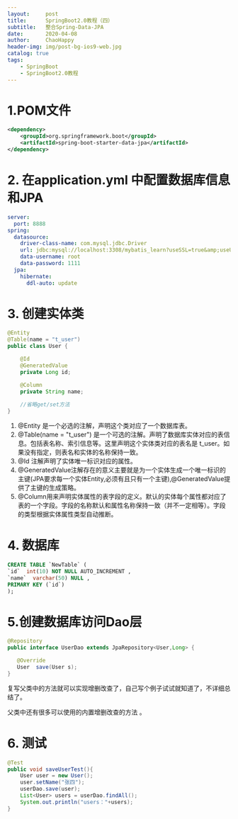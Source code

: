 ```yaml
---
layout:     post
title:      SpringBoot2.0教程（四）
subtitle:   整合Spring-Data-JPA
date:       2020-04-08
author:     ChaoHappy
header-img: img/post-bg-ios9-web.jpg
catalog: true
tags:
    - SpringBoot
    - SpringBoot2.0教程
---
```


# 1.POM文件 

```xml
<dependency>
    <groupId>org.springframework.boot</groupId>
    <artifactId>spring-boot-starter-data-jpa</artifactId>
</dependency>
```

# 2. 在**application.yml** 中配置数据库信息和JPA



```yaml
server:
  port: 8888
spring:
  datasource:
    driver-class-name: com.mysql.jdbc.Driver
    url: jdbc:mysql://localhost:3308/mybatis_learn?useSSL=true&amp;useUnicode=true&amp;characterEncoding=UTF-8
    data-username: root
    data-password: 1111
  jpa:
    hibernate:
      ddl-auto: update

```

# 3. 创建实体类

```java
@Entity
@Table(name = "t_user")
public class User {

    @Id
    @GeneratedValue
    private Long id;

    @Column
    private String name;
    
    //省略get/set方法
}
```

1. @Entity 是一个必选的注解，声明这个类对应了一个数据库表。
2. @Table(name = "t_user") 是一个可选的注解。声明了数据库实体对应的表信息。包括表名称、索引信息等。这里声明这个实体类对应的表名是 t_user。如果没有指定，则表名和实体的名称保持一致。
3. @Id 注解声明了实体唯一标识对应的属性。
4. @GeneratedValue注解存在的意义主要就是为一个实体生成一个唯一标识的主键(JPA要求每一个实体Entity,必须有且只有一个主键),@GeneratedValue提供了主键的生成策略。
5. @Column用来声明实体属性的表字段的定义。默认的实体每个属性都对应了表的一个字段。字段的名称默认和属性名称保持一致（并不一定相等）。字段的类型根据实体属性类型自动推断。

# 4. 数据库

```sql
CREATE TABLE `NewTable` (
`id`  int(10) NOT NULL AUTO_INCREMENT ,
`name`  varchar(50) NULL ,
PRIMARY KEY (`id`)
);
```

# 5.创建数据库访问Dao层 

```java
@Repository
public interface UserDao extends JpaRepository<User,Long> {

   @Override
   User  save(User s);
}
```

复写父类中的方法就可以实现增删改查了，自己写个例子试试就知道了，不详细总结了。

父类中还有很多可以使用的内置增删改查的方法 。

# 6. 测试

```java
@Test
public void saveUserTest(){
    User user = new User();
    user.setName("张四");
    userDao.save(user);
    List<User> users = userDao.findAll();
    System.out.println("users："+users);
}
```

